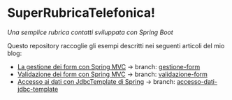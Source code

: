 # SuperRubricaTelefonica!
_Una semplice rubrica contatti sviluppata con Spring Boot_

Questo repository raccoglie gli esempi descritti nei seguenti articoli del mio blog:

- [La gestione dei form con Spring MVC](http://davioooh.com/blog/2017/10/11/gestione-form-spring-mvc) → branch: [gestione-form](https://github.com/davioooh/super-rubrica-telefonica/tree/gestione-form)
- [Validazione dei form con Spring MVC](http://davioooh.com/blog/2017/10/16/validazione-form-spring-mvc) → branch: [validazione-form](https://github.com/davioooh/super-rubrica-telefonica/tree/validazione-form)
- [Accesso ai dati con JdbcTemplate di Spring](http://davioooh.com/blog/2017/11/08/accesso-dati-jdbc-template) → branch: [accesso-dati-jdbc-template](https://github.com/davioooh/super-rubrica-telefonica/tree/accesso-dati-jdbc-template)